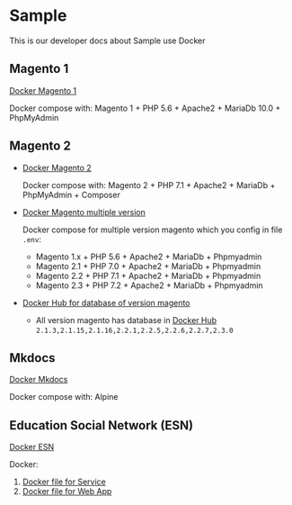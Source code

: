 # Sample
This is our developer docs about Sample use Docker

## Magento 1
[Docker Magento 1](https://github.com/FinbertMDS/docker-magento1/tree/develop)

Docker compose with: Magento 1 + PHP 5.6 + Apache2 + MariaDb 10.0 + PhpMyAdmin

## Magento 2
- [Docker Magento 2](https://github.com/FinbertMDS/docker-magento2/tree/develop)

    Docker compose with: Magento 2 + PHP 7.1 + Apache2 + MariaDb + PhpMyAdmin + Composer

- [Docker Magento multiple version](https://github.com/FinbertMDS/docker-magento-multiple/tree/develop)
    
    Docker compose for multiple version magento which you config in file `.env`: 
    
    - Magento 1.x + PHP 5.6 + Apache2 + MariaDb + Phpmyadmin 
    - Magento 2.1 + PHP 7.0 + Apache2 + MariaDb + Phpmyadmin 
    - Magento 2.2 + PHP 7.1 + Apache2 + MariaDb + Phpmyadmin 
    - Magento 2.3 + PHP 7.2 + Apache2 + MariaDb + Phpmyadmin 

- [Docker Hub for database of version magento](https://github.com/FinbertMDS/docker-magento-multiple-db/tree/develop)
    - All version magento has database in [Docker Hub](https://hub.docker.com/r/ngovanhuy0241/docker-magento-multiple-db/) `2.1.3,2.1.15,2.1.16,2.2.1,2.2.5,2.2.6,2.2.7,2.3.0`

## Mkdocs
[Docker Mkdocs](https://github.com/FinbertMDS/devdocs/tree/develop)

Docker compose with: Alpine

## Education Social Network (ESN)

[Docker ESN](https://github.com/ngovanhuy/education_social_network)

Docker: 

1. [Docker file for Service](https://github.com/ngovanhuy/education_social_network/tree/master/service/project)
2. [Docker file for Web App](https://github.com/ngovanhuy/education_social_network/tree/master/webapp/project) 